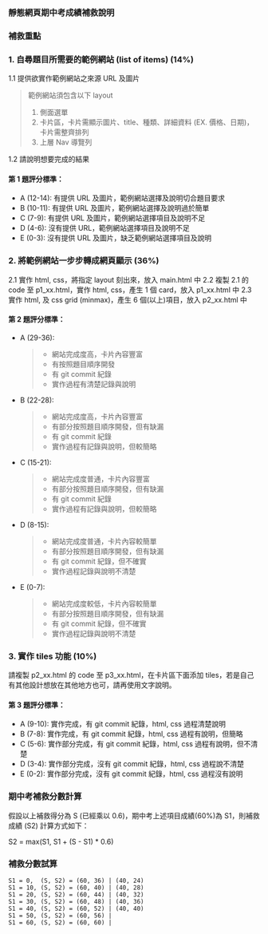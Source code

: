 ### 靜態網頁期中考成績補救說明

### 補救重點

### 1. 自尋題目所需要的範例網站 (list of items) (14%)

1.1 提供欲實作範例網站之來源 URL 及圖片

> 範例網站須包含以下 layout
>
> 1. 側面選單
> 2. 卡片區，卡片需顯示圖片、title、種類、詳細資料 (EX. 價格、日期)，卡片需整齊排列
> 3. 上層 Nav 導覽列

1.2 請說明想要完成的結果

#### 第 1 題評分標準：

- A (12-14): 有提供 URL 及圖片，範例網站選擇及說明切合題目要求
- B (10-11): 有提供 URL 及圖片，範例網站選擇及說明過於簡單
- C (7-9): 有提供 URL 及圖片，範例網站選擇項目及說明不足
- D (4-6): 沒有提供 URL，範例網站選擇項目及說明不足
- E (0-3): 沒有提供 URL 及圖片，缺乏範例網站選擇項目及說明

### 2. 將範例網站一步步轉成網頁顯示 (36%)

2.1 實作 html, css，將指定 layout 刻出來，放入 main.html 中
2.2 複製 2.1 的 code 至 p1_xx.html，實作 html, css，產生 1 個 card，放入 p1_xx.html 中
2.3 實作 html, 及 css grid (minmax)，產生 6 個(以上)項目，放入 p2_xx.html 中

#### 第 2 題評分標準：

- A (29-36):
  > - 網站完成度高，卡片內容豐富
  > - 有按照題目順序開發
  > - 有 git commit 紀錄
  > - 實作過程有清楚記錄與說明
- B (22-28):
  > - 網站完成度高，卡片內容豐富
  > - 有部分按照題目順序開發，但有缺漏
  > - 有 git commit 紀錄
  > - 實作過程有記錄與說明，但較簡略
- C (15-21):
  > - 網站完成度普通，卡片內容豐富
  > - 有部分按照題目順序開發，但有缺漏
  > - 有 git commit 紀錄
  > - 實作過程有記錄與說明，但較簡略
- D (8-15):
  > - 網站完成度普通，卡片內容較簡單
  > - 有部分按照題目順序開發，但有缺漏
  > - 有 git commit 紀錄，但不確實
  > - 實作過程記錄與說明不清楚
- E (0-7):
  > - 網站完成度較低，卡片內容較簡單
  > - 有部分按照題目順序開發，但有缺漏
  > - 有 git commit 紀錄，但不確實
  > - 實作過程記錄與說明不清楚

### 3. 實作 tiles 功能 (10%)

請複製 p2_xx.html 的 code 至 p3_xx.html，在卡片區下面添加 tiles，若是自己有其他設計想放在其他地方也可，請再使用文字說明。

#### 第 3 題評分標準：

- A (9-10): 實作完成，有 git commit 紀錄，html, css 過程清楚說明
- B (7-8): 實作完成，有 git commit 紀錄，html, css 過程有說明，但簡略
- C (5-6): 實作部分完成，有 git commit 紀錄，html, css 過程有說明，但不清楚
- D (3-4): 實作部分完成，沒有 git commit 紀錄，html, css 過程說不清楚
- E (0-2): 實作部分完成，沒有 git commit 紀錄，html, css 過程沒有說明

### 期中考補救分數計算

假設以上補救得分為 S (已經乘以 0.6)，期中考上述項目成績(60%)為 S1，則補救成績 (S2) 計算方式如下：

S2 = max(S1, S1 + (S - S1) \* 0.6)

### 補救分數試算

```
S1 = 0,  (S, S2) = (60, 36) | (40, 24)
S1 = 10, (S, S2) = (60, 40) | (40, 28)
S1 = 20, (S, S2) = (60, 44) | (40, 32)
S1 = 30, (S, S2) = (60, 48) | (40, 36)
S1 = 40, (S, S2) = (60, 52) | (40, 40)
S1 = 50, (S, S2) = (60, 56) |
S1 = 60, (S, S2) = (60, 60) |
```
